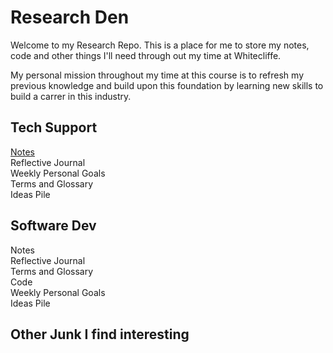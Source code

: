 # Research Den
Welcome to my Research Repo. This is a place for me to store my notes, code and other things I'll need through out my time at Whitecliffe.

My personal mission throughout my time at this course is to refresh my previous knowledge and build upon this foundation by learning new skills to build a carrer in this industry.

## Tech Support
[Notes](/ResearchRepo/TechSupport/notes/) </br>
Reflective Journal </br>
Weekly Personal Goals </br>
Terms and Glossary </br>
Ideas Pile

## Software Dev
Notes </br>
Reflective Journal </br>
Terms and Glossary </br>
Code </br>
Weekly Personal Goals </br>
Ideas Pile

## Other Junk I find interesting
